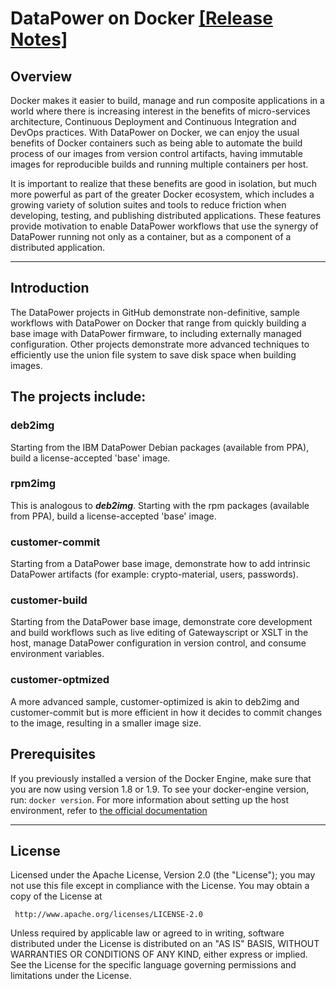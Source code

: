 # DataPower on Docker [[Release Notes]](http://www-01.ibm.com/common/ssi/ShowDoc.wss?docURL=/common/ssi/rep_ca/4/897/ENUS216-024/index.html&request_locale=en)

## Overview ##

Docker makes it easier to build, manage and run composite applications in a world where there is increasing interest in the benefits of  micro-services architecture, Continuous Deployment and Continuous Integration and DevOps practices. With DataPower on Docker, we can enjoy the usual benefits of Docker containers such as being able to automate the build process of our images from version control artifacts, having immutable images for reproducible builds and running multiple containers per host.

It is important to realize that these benefits are good in isolation, but much more powerful as part of the greater Docker ecosystem, which includes a growing variety of solution suites and tools to reduce friction when developing, testing, and publishing distributed applications. These features provide motivation to enable DataPower workflows that use the synergy of DataPower running not only as a container, but as a component of a distributed application.
___

## Introduction
 The DataPower projects in GitHub demonstrate non-definitive, sample workflows with DataPower on Docker that range from quickly building a base image with DataPower firmware, to including externally managed configuration. Other projects demonstrate more advanced techniques to efficiently use the union file system to save disk space when building images.

## The projects include:

### deb2img
Starting from the IBM DataPower Debian packages (available from PPA), build a license-accepted 'base' image.

### rpm2img
This is analogous to _**deb2img**_. Starting with the rpm packages (available from PPA), build a license-accepted 'base' image.

### customer-commit
Starting from a DataPower base image, demonstrate how to add intrinsic DataPower artifacts (for example: crypto-material, users, passwords).

### customer-build
Starting from the DataPower base image, demonstrate core development and build workflows such as live editing of Gatewayscript or XSLT in the host, manage DataPower configuration in version control, and consume environment variables.

### customer-optmized
A more advanced sample, customer-optimized is akin to deb2img and customer-commit but is more efficient in how it decides to commit changes to the image, resulting in a smaller image size.


## Prerequisites

If you previously installed a version of the Docker Engine, make sure that you are now using version 1.8 or 1.9. To see your docker-engine version, run:  ``` docker version ```. For more information about setting up the host environment, refer to [the official documentation](http://www.ibm.com/support/knowledgecenter/SS9H2Y_7.5.0/com.ibm.dp.doc/welcome.html?lang=en)

___

## License
Licensed under the Apache License, Version 2.0 (the "License"); you may not use this file except in compliance with the License. You may obtain a copy of the License at

     http://www.apache.org/licenses/LICENSE-2.0

Unless required by applicable law or agreed to in writing, software distributed under the License is distributed on an "AS IS" BASIS, WITHOUT WARRANTIES OR CONDITIONS OF ANY KIND, either express or implied. See the License for the specific language governing permissions and limitations under the License.
